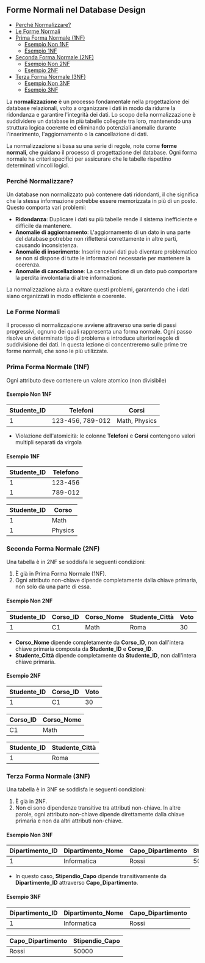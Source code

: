 ## Forme Normali nel Database Design <!-- omit in toc -->

- [Perché Normalizzare?](#perché-normalizzare)
- [Le Forme Normali](#le-forme-normali)
- [Prima Forma Normale (1NF)](#prima-forma-normale-1nf)
  - [Esempio Non 1NF](#esempio-non-1nf)
  - [Esempio 1NF](#esempio-1nf)
- [Seconda Forma Normale (2NF)](#seconda-forma-normale-2nf)
  - [Esempio Non 2NF](#esempio-non-2nf)
  - [Esempio 2NF](#esempio-2nf)
- [Terza Forma Normale (3NF)](#terza-forma-normale-3nf)
  - [Esempio Non 3NF](#esempio-non-3nf)
  - [Esempio 3NF](#esempio-3nf)

La **normalizzazione** è un processo fondamentale nella progettazione dei database relazionali, volto a organizzare i dati in modo da ridurre la ridondanza e garantire l'integrità dei dati. Lo scopo della normalizzazione è suddividere un database in più tabelle collegate tra loro, mantenendo una struttura logica coerente ed eliminando potenziali anomalie durante l'inserimento, l'aggiornamento o la cancellazione di dati.

La normalizzazione si basa su una serie di regole, note come **forme normali**, che guidano il processo di progettazione del database. Ogni forma normale ha criteri specifici per assicurare che le tabelle rispettino determinati vincoli logici.

### Perché Normalizzare?

Un database non normalizzato può contenere dati ridondanti, il che significa che la stessa informazione potrebbe essere memorizzata in più di un posto. Questo comporta vari problemi:

- **Ridondanza**: Duplicare i dati su più tabelle rende il sistema inefficiente e difficile da mantenere.
- **Anomalie di aggiornamento**: L'aggiornamento di un dato in una parte del database potrebbe non riflettersi correttamente in altre parti, causando inconsistenza.
- **Anomalie di inserimento**: Inserire nuovi dati può diventare problematico se non si dispone di tutte le informazioni necessarie per mantenere la coerenza.
- **Anomalie di cancellazione**: La cancellazione di un dato può comportare la perdita involontaria di altre informazioni.

La normalizzazione aiuta a evitare questi problemi, garantendo che i dati siano organizzati in modo efficiente e coerente.

### Le Forme Normali

Il processo di normalizzazione avviene attraverso una serie di passi progressivi, ognuno dei quali rappresenta una forma normale. Ogni passo risolve un determinato tipo di problema e introduce ulteriori regole di suddivisione dei dati. In questa lezione ci concentreremo sulle prime tre forme normali, che sono le più utilizzate.

### Prima Forma Normale (1NF)

Ogni attributo deve contenere un valore atomico (non divisibile)

#### Esempio Non 1NF

| Studente_ID | Telefoni         | Corsi         |
| ----------- | ---------------- | ------------- |
| 1           | 123-456, 789-012 | Math, Physics |

- Violazione dell'atomicità: le colonne **Telefoni** e **Corsi** contengono valori multipli separati da virgola

#### Esempio 1NF

| Studente_ID | Telefono |
| ----------- | -------- |
| 1           | 123-456  |
| 1           | 789-012  |

| Studente_ID | Corso   |
| ----------- | ------- |
| 1           | Math    |
| 1           | Physics |

### Seconda Forma Normale (2NF)

Una tabella è in 2NF se soddisfa le seguenti condizioni:

1. È già in Prima Forma Normale (1NF).
2. Ogni attributo non-chiave dipende completamente dalla chiave primaria, non solo da una parte di essa.

#### Esempio Non 2NF

| Studente_ID | Corso_ID | Corso_Nome | Studente_Città | Voto |
| ----------- | -------- | ---------- | -------------- | ---- |
| 1           | C1       | Math       | Roma           | 30   |

- **Corso_Nome** dipende completamente da **Corso_ID**, non dall'intera chiave primaria composta da **Studente_ID** e **Corso_ID**.
- **Studente_Città** dipende completamente da **Studente_ID**, non dall'intera chiave primaria.

#### Esempio 2NF

| Studente_ID | Corso_ID | Voto |
| ----------- | -------- | ---- |
| 1           | C1       | 30   |

| Corso_ID | Corso_Nome |
| -------- | ---------- |
| C1       | Math       |

| Studente_ID | Studente_Città |
| ----------- | -------------- |
| 1           | Roma           |

### Terza Forma Normale (3NF)

Una tabella è in 3NF se soddisfa le seguenti condizioni:

1. È già in 2NF.
2. Non ci sono dipendenze transitive tra attributi non-chiave. In altre parole, ogni attributo non-chiave dipende direttamente dalla chiave primaria e non da altri attributi non-chiave.

#### Esempio Non 3NF

| Dipartimento_ID | Dipartimento_Nome | Capo_Dipartimento | Stipendio_Capo |
| --------------- | ----------------- | ----------------- | -------------- |
| 1               | Informatica       | Rossi             | 50000          |

- In questo caso, **Stipendio_Capo** dipende transitivamente da **Dipartimento_ID** attraverso **Capo_Dipartimento**.

#### Esempio 3NF

| Dipartimento_ID | Dipartimento_Nome | Capo_Dipartimento |
| --------------- | ----------------- | ----------------- |
| 1               | Informatica       | Rossi             |

| Capo_Dipartimento | Stipendio_Capo |
| ----------------- | -------------- |
| Rossi             | 50000          |
